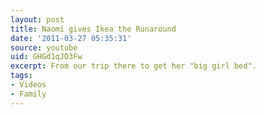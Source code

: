 ```yaml
---
layout: post
title: Naomi gives Ikea the Runaround
date: '2011-03-27 05:35:31'
source: youtube
uid: GHGd1qJO3Fw
excerpt: From our trip there to get her "big girl bed".
tags:
- Videos
- Family
---
```

